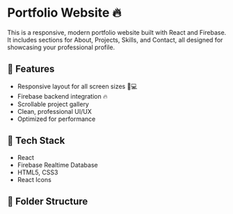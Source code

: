 
# Portfolio Website 🔥

This is a responsive, modern portfolio website built with React and Firebase. It includes sections for About, Projects, Skills, and Contact, all designed for showcasing your professional profile.

## 🌟 Features

- Responsive layout for all screen sizes 📱💻
- Firebase backend integration 🔥
- Scrollable project gallery
- Clean, professional UI/UX
- Optimized for performance

## 🚀 Tech Stack

- React
- Firebase Realtime Database
- HTML5, CSS3
- React Icons

## 📁 Folder Structure


